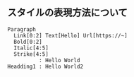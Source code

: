 ## スタイルの表現方法について

```zin
Paragraph
  Link[0:2] Text[Hello] Url[https://~] 
  Bold[0:2] 
  Italic[4:5]
  Strike[4:5]
          : Hello World
Headding1 : Hello World2
```